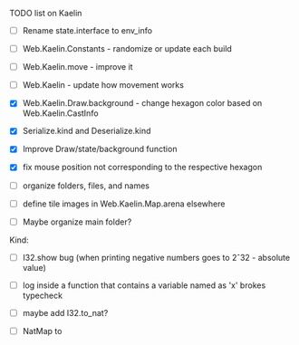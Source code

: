 TODO list on Kaelin

- [ ] Rename state.interface to env_info

- [ ] Web.Kaelin.Constants - randomize or update each build

- [ ] Web.Kaelin.move - improve it 

- [ ] Web.Kaelin - update how movement works 

- [X] Web.Kaelin.Draw.background - change hexagon color based on Web.Kaelin.CastInfo

- [X] Serialize.kind and Deserialize.kind

- [X] Improve Draw/state/background function

- [X] fix mouse position not corresponding to the respective hexagon

- [ ] organize folders, files, and names

- [ ] define tile images in Web.Kaelin.Map.arena elsewhere

- [ ] Maybe organize main folder?


Kind:

- [ ] I32.show bug (when printing negative numbers goes to 2ˆ32 - absolute value) 

- [ ] log inside a function that contains a variable named as 'x' brokes typecheck

- [ ] maybe add I32.to_nat?

- [ ] NatMap to 